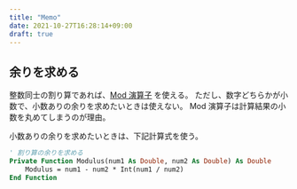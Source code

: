 ```yaml
---
title: "Memo"
date: 2021-10-27T16:28:14+09:00
draft: true
---
```


## 余りを求める
整数同士の割り算であれば、[Mod 演算子](https://docs.microsoft.com/en-us/office/vba/language/reference/user-interface-help/mod-operator) を使える。
ただし、数字どちらかが小数で、小数ありの余りを求めたいときは使えない。
Mod 演算子は計算結果の小数を丸めてしまうのが理由。

小数ありの余りを求めたいときは、下記計算式を使う。

```vb
' 割り算の余りを求める
Private Function Modulus(num1 As Double, num2 As Double) As Double
    Modulus = num1 - num2 * Int(num1 / num2)
End Function
```
